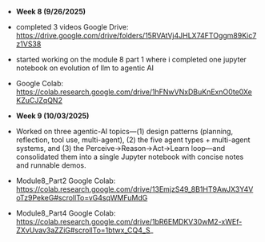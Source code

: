 - **Week 8 (9/26/2025)**
- completed 3 videos Google Drive: https://drive.google.com/drive/folders/15RVAtVj4JHLX74FTOggm89Kic7z1VS38
- started working on the module 8 part 1 where i completed one jupyter notebook on evolution of llm to agentic AI
- Google Colab: https://colab.research.google.com/drive/1hFNwVNxDBuKnExnO0te0XeKZuCJZqQN2


- **Week 9 (10/03/2025)**
- Worked on three agentic-AI topics—(1) design patterns (planning, reflection, tool use, multi-agent), (2) the five agent types + multi-agent systems, and (3) the  Perceive→Reason→Act→Learn loop—and consolidated them into a single Jupyter notebook with concise notes and runnable demos.
- Module8_Part2 Google Colab: https://colab.research.google.com/drive/13EmjzS49_8B1HT9AwJX3Y4VoTz9PekeG#scrollTo=vG4sqWMFuMdG
- Module8_Part4 Google Colab: https://colab.research.google.com/drive/1bR6EMDKV30wM2-xWEf-ZXvUvav3aZZiG#scrollTo=1btwx_CQ4_S_
